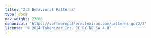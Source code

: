 ```yaml
---
title: "2.3 Behavioral Patterns"
type: docs
nav_weight: 23000
canonical: "https://softwarepatternslexicon.com/patterns-go/2/3"
license: "© 2024 Tokenizer Inc. CC BY-NC-SA 4.0"
---
```

